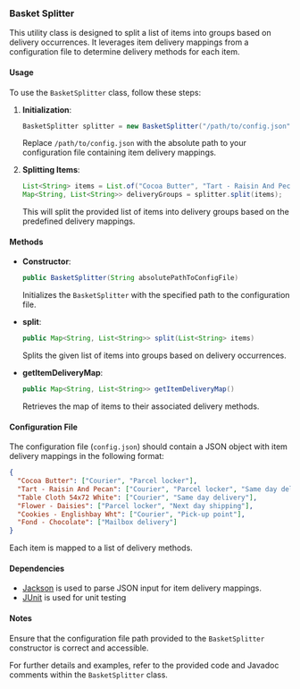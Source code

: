 ### Basket Splitter

This utility class is designed to split a list of items into groups based on delivery occurrences. It leverages item delivery mappings from a configuration file to determine delivery methods for each item.

#### Usage

To use the `BasketSplitter` class, follow these steps:

1. **Initialization**:
   ```java
   BasketSplitter splitter = new BasketSplitter("/path/to/config.json");
   ```

   Replace `/path/to/config.json` with the absolute path to your configuration file containing item delivery mappings.

2. **Splitting Items**:
   ```java
   List<String> items = List.of("Cocoa Butter", "Tart - Raisin And Pecan", "Table Cloth 54x72 White", "Flower - Daisies", "Cookies - Englishbay Wht", "Fond - Chocolate");
   Map<String, List<String>> deliveryGroups = splitter.split(items);
   ```

   This will split the provided list of items into delivery groups based on the predefined delivery mappings.

#### Methods

- **Constructor**:
  ```java
  public BasketSplitter(String absolutePathToConfigFile)
  ```

  Initializes the `BasketSplitter` with the specified path to the configuration file.

- **split**:
  ```java
  public Map<String, List<String>> split(List<String> items)
  ```

  Splits the given list of items into groups based on delivery occurrences.

- **getItemDeliveryMap**:
  ```java
  public Map<String, List<String>> getItemDeliveryMap()
  ```

  Retrieves the map of items to their associated delivery methods.

#### Configuration File

The configuration file (`config.json`) should contain a JSON object with item delivery mappings in the following format:

```json
{
  "Cocoa Butter": ["Courier", "Parcel locker"],
  "Tart - Raisin And Pecan": ["Courier", "Parcel locker", "Same day delivery"],
  "Table Cloth 54x72 White": ["Courier", "Same day delivery"],
  "Flower - Daisies": ["Parcel locker", "Next day shipping"],
  "Cookies - Englishbay Wht": ["Courier", "Pick-up point"],
  "Fond - Chocolate": ["Mailbox delivery"]
}
```

Each item is mapped to a list of delivery methods.

#### Dependencies

- [Jackson](https://github.com/FasterXML/jackson) is used to parse JSON input for item delivery mappings.
- [JUnit](https://github.com/junit-team/junit4) is used for unit testing

#### Notes

Ensure that the configuration file path provided to the `BasketSplitter` constructor is correct and accessible.

For further details and examples, refer to the provided code and Javadoc comments within the `BasketSplitter` class.